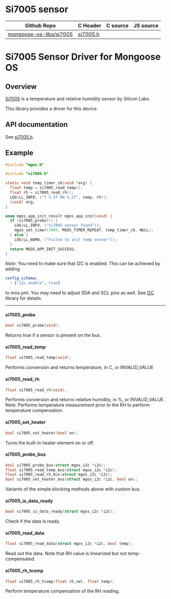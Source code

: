 # Si7005 sensor
| Github Repo | C Header | C source  | JS source |
| ----------- | -------- | --------  | ----------------- |
| [mongoose-os-libs/si7005](https://github.com/mongoose-os-libs/si7005) | [si7005.h](https://github.com/mongoose-os-libs/si7005/tree/master/include/si7005.h) | &nbsp;  | &nbsp;         |

# Si7005 Sensor Driver for Mongoose OS

## Overview

[Si7005](https://eu.mouser.com/new/Silicon-Laboratories/silabs-si7005/) is a temperature and relative humidity sensor by Silicon Labs.

This library provides a driver for this device.

## API documentation

See [si7005.h](include/si7005.h).

## Example


```c
#include "mgos.h"

#include "si7005.h"

static void temp_timer_cb(void *arg) {
  float temp = si7005_read_temp();
  float rh = si7005_read_rh();
  LOG(LL_INFO, ("T %.2f RH %.2f", temp, rh));
  (void) arg;
}

enum mgos_app_init_result mgos_app_init(void) {
  if (si7005_probe()) {
    LOG(LL_INFO, ("Si7005 sensor found"));
    mgos_set_timer(1000, MGOS_TIMER_REPEAT, temp_timer_cb, NULL);
  } else {
    LOG(LL_WARN, ("Failed to init temp sensor"));
  }
  return MGOS_APP_INIT_SUCCESS;
}
```

_Note:_ You need to make sure that I2C is enabled. This can be achieved by adding
```yaml
config_schema:
  - ["i2c.enable", true]
```
to mos.yml. You may need to adjust SDA and SCL pins as well.
See [I2C](https://github.com/mongoose-os-libs/i2c) library for details.


 ----- 
#### si7005_probe

```c
bool si7005_probe(void);
```
 Returns true if a sensor is present on the bus. 
#### si7005_read_temp

```c
float si7005_read_temp(void);
```
 Performs conversion and returns temperature, in C, or INVALID_VALUE 
#### si7005_read_rh

```c
float si7005_read_rh(void);
```

Performs conversion and returns relative humidity, in %, or INVALID_VALUE.
Note: Performs temperature measurement prior to the RH to perform temperature
compensation.
 
#### si7005_set_heater

```c
bool si7005_set_heater(bool on);
```
 Turns the built-in heater element on or off. 
#### si7005_probe_bus

```c
bool si7005_probe_bus(struct mgos_i2c *i2c);
float si7005_read_temp_bus(struct mgos_i2c *i2c);
float si7005_read_rh_bus(struct mgos_i2c *i2c);
bool si7005_set_heater_bus(struct mgos_i2c *i2c, bool on);
```
 Variants of the simple blocking methods above with custom bus. 
#### si7005_is_data_ready

```c
bool si7005_is_data_ready(struct mgos_i2c *i2c);
```
 Check if the data is ready. 
#### si7005_read_data

```c
float si7005_read_data(struct mgos_i2c *i2c, bool temp);
```

Read out the data.
Note that RH value is linearized but not temp-compensated.
 
#### si7005_rh_tcomp

```c
float si7005_rh_tcomp(float rh_val, float temp);
```
 Perform temperature compensation of the RH reading. 
